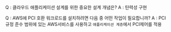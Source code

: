 Q : 클라우드 애플리케이션 설계를 위한 중요한 설계 개념은?
A : 탄력성 구현

Q : AWS에 PCI 호환 워크로드를 설치하려면 다음 중 어떤 작업이 필요합니까?
A : PCI 규정 준수 범위에 있는 AWS서비스를 사용하고 `애플리케이션 계층`에서 PCI제어를 적용
